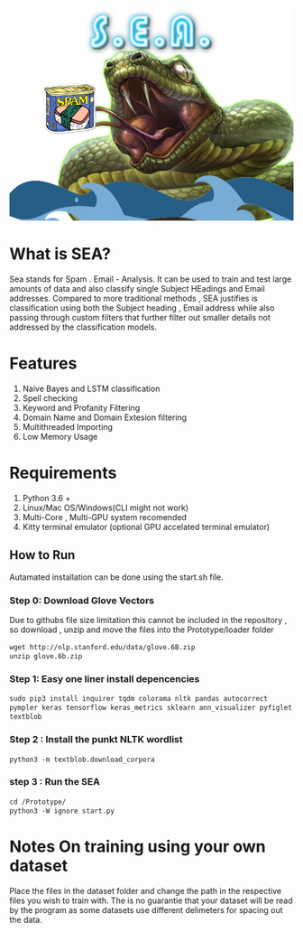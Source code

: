 
![](https://github.com/Slayingripper/Detecting-Spoof-Emails-with-Information-Fusion/blob/master/Information/sealogo.png)
# What is SEA?

Sea stands for Spam . Email - Analysis. It can be used to train and test large amounts of data and also classify single Subject HEadings and Email addresses. Compared to more traditional methods , SEA justifies is classification using both the Subject heading , Email address while also passing through custom filters that further filter out smaller details not addressed by the classification models.

# Features
1. Naive Bayes and LSTM classification 
2. Spell checking
3. Keyword and Profanity Filtering
4. Domain Name and Domain Extesion filtering
5. Multithreaded Importing
6. Low Memory Usage

# Requirements 
1. Python 3.6 +
2. Linux/Mac OS/Windows(CLI might not work)
3. Multi-Core , Multi-GPU system recomended 
4. Kitty terminal emulator (optional GPU accelated terminal emulator)
## How to Run
Autamated installation can be done using the start.sh file.
### Step 0: Download Glove Vectors
Due to githubs file size limitation this cannot be included in the repository , so download , unzip and move the
files into the Prototype/loader folder
```
wget http://nlp.stanford.edu/data/glove.6B.zip
unzip glove.6b.zip
```
### Step 1: Easy one liner install depencencies 
```
sudo pip3 install inquirer tqdm colorama nltk pandas autocorrect pympler keras tensorflow keras_metrics sklearn ann_visualizer pyfiglet textblob
```

### Step 2 : Install the punkt NLTK wordlist

```
python3 -m textblob.download_corpora
```

### step 3 : Run the SEA 

```
cd /Prototype/
python3 -W ignore start.py
```


# Notes On training using your own dataset
Place the files in the dataset folder and change the path in the respective files you wish to train with. The is no guarantie that your dataset will be read by the program as some datasets use different delimeters for spacing out the data. 

